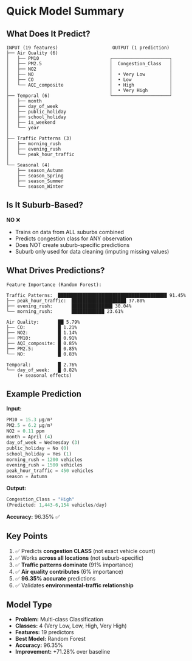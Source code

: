 # Quick Model Summary

## What Does It Predict?

```
INPUT (19 features)                    OUTPUT (1 prediction)
├── Air Quality (6)                    
│   ├── PM10                          ┌─────────────────────┐
│   ├── PM2.5                         │  Congestion_Class   │
│   ├── NO2                           │                     │
│   ├── NO                            │  • Very Low         │
│   ├── CO                            │  • Low              │
│   └── AQI_composite                 │  • High             │
│                                     │  • Very High        │
├── Temporal (6)                      └─────────────────────┘
│   ├── month                         
│   ├── day_of_week                   
│   ├── public_holiday                
│   ├── school_holiday                
│   ├── is_weekend                    
│   └── year                          
│                                     
├── Traffic Patterns (3)              
│   ├── morning_rush                  
│   ├── evening_rush                  
│   └── peak_hour_traffic             
│                                     
└── Seasonal (4)                      
    ├── season_Autumn                 
    ├── season_Spring                 
    ├── season_Summer                 
    └── season_Winter                 
```

## Is It Suburb-Based?

**NO** ❌

- Trains on data from ALL suburbs combined
- Predicts congestion class for ANY observation
- Does NOT create suburb-specific predictions
- Suburb only used for data cleaning (imputing missing values)

## What Drives Predictions?

```
Feature Importance (Random Forest):

Traffic Patterns:  ████████████████████████████████████████ 91.45%
├── peak_hour_traffic:  ████████████████████ 37.80%
├── evening_rush:       ███████████████ 30.04%
└── morning_rush:       ████████████ 23.61%

Air Quality:       ██ 5.79%
├── CO:            █ 1.21%
├── NO2:           █ 1.14%
├── PM10:          █ 0.91%
├── AQI_composite: █ 0.85%
├── PM2.5:         █ 0.85%
└── NO:            █ 0.83%

Temporal:          █ 2.76%
└── day_of_week:   █ 0.82%
    (+ seasonal effects)
```

## Example Prediction

**Input:**
```python
PM10 = 15.3 μg/m³
PM2.5 = 6.2 μg/m³
NO2 = 0.11 ppm
month = April (4)
day_of_week = Wednesday (3)
public_holiday = No (0)
school_holiday = Yes (1)
morning_rush = 1200 vehicles
evening_rush = 1500 vehicles
peak_hour_traffic = 450 vehicles
season = Autumn
```

**Output:**
```python
Congestion_Class = "High"
(Predicted: 1,443-6,154 vehicles/day)
```

**Accuracy:** 96.35% ✅

## Key Points

1. ✅ Predicts **congestion CLASS** (not exact vehicle count)
2. ✅ Works **across all locations** (not suburb-specific)
3. ✅ **Traffic patterns dominate** (91% importance)
4. ✅ **Air quality contributes** (6% importance)
5. ✅ **96.35% accurate** predictions
6. ✅ Validates **environmental-traffic relationship**

## Model Type

- **Problem:** Multi-class Classification
- **Classes:** 4 (Very Low, Low, High, Very High)
- **Features:** 19 predictors
- **Best Model:** Random Forest
- **Accuracy:** 96.35%
- **Improvement:** +71.28% over baseline
